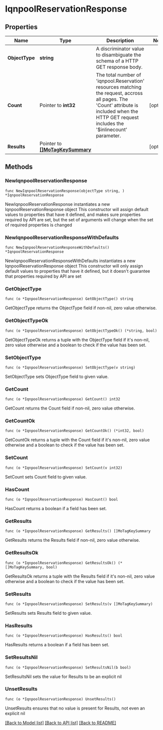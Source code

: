 # IqnpoolReservationResponse

## Properties

Name | Type | Description | Notes
------------ | ------------- | ------------- | -------------
**ObjectType** | **string** | A discriminator value to disambiguate the schema of a HTTP GET response body. | 
**Count** | Pointer to **int32** | The total number of &#39;iqnpool.Reservation&#39; resources matching the request, accross all pages. The &#39;Count&#39; attribute is included when the HTTP GET request includes the &#39;$inlinecount&#39; parameter. | [optional] 
**Results** | Pointer to [**[]MoTagKeySummary**](MoTagKeySummary.md) |  | [optional] 

## Methods

### NewIqnpoolReservationResponse

`func NewIqnpoolReservationResponse(objectType string, ) *IqnpoolReservationResponse`

NewIqnpoolReservationResponse instantiates a new IqnpoolReservationResponse object
This constructor will assign default values to properties that have it defined,
and makes sure properties required by API are set, but the set of arguments
will change when the set of required properties is changed

### NewIqnpoolReservationResponseWithDefaults

`func NewIqnpoolReservationResponseWithDefaults() *IqnpoolReservationResponse`

NewIqnpoolReservationResponseWithDefaults instantiates a new IqnpoolReservationResponse object
This constructor will only assign default values to properties that have it defined,
but it doesn't guarantee that properties required by API are set

### GetObjectType

`func (o *IqnpoolReservationResponse) GetObjectType() string`

GetObjectType returns the ObjectType field if non-nil, zero value otherwise.

### GetObjectTypeOk

`func (o *IqnpoolReservationResponse) GetObjectTypeOk() (*string, bool)`

GetObjectTypeOk returns a tuple with the ObjectType field if it's non-nil, zero value otherwise
and a boolean to check if the value has been set.

### SetObjectType

`func (o *IqnpoolReservationResponse) SetObjectType(v string)`

SetObjectType sets ObjectType field to given value.


### GetCount

`func (o *IqnpoolReservationResponse) GetCount() int32`

GetCount returns the Count field if non-nil, zero value otherwise.

### GetCountOk

`func (o *IqnpoolReservationResponse) GetCountOk() (*int32, bool)`

GetCountOk returns a tuple with the Count field if it's non-nil, zero value otherwise
and a boolean to check if the value has been set.

### SetCount

`func (o *IqnpoolReservationResponse) SetCount(v int32)`

SetCount sets Count field to given value.

### HasCount

`func (o *IqnpoolReservationResponse) HasCount() bool`

HasCount returns a boolean if a field has been set.

### GetResults

`func (o *IqnpoolReservationResponse) GetResults() []MoTagKeySummary`

GetResults returns the Results field if non-nil, zero value otherwise.

### GetResultsOk

`func (o *IqnpoolReservationResponse) GetResultsOk() (*[]MoTagKeySummary, bool)`

GetResultsOk returns a tuple with the Results field if it's non-nil, zero value otherwise
and a boolean to check if the value has been set.

### SetResults

`func (o *IqnpoolReservationResponse) SetResults(v []MoTagKeySummary)`

SetResults sets Results field to given value.

### HasResults

`func (o *IqnpoolReservationResponse) HasResults() bool`

HasResults returns a boolean if a field has been set.

### SetResultsNil

`func (o *IqnpoolReservationResponse) SetResultsNil(b bool)`

 SetResultsNil sets the value for Results to be an explicit nil

### UnsetResults
`func (o *IqnpoolReservationResponse) UnsetResults()`

UnsetResults ensures that no value is present for Results, not even an explicit nil

[[Back to Model list]](../README.md#documentation-for-models) [[Back to API list]](../README.md#documentation-for-api-endpoints) [[Back to README]](../README.md)


